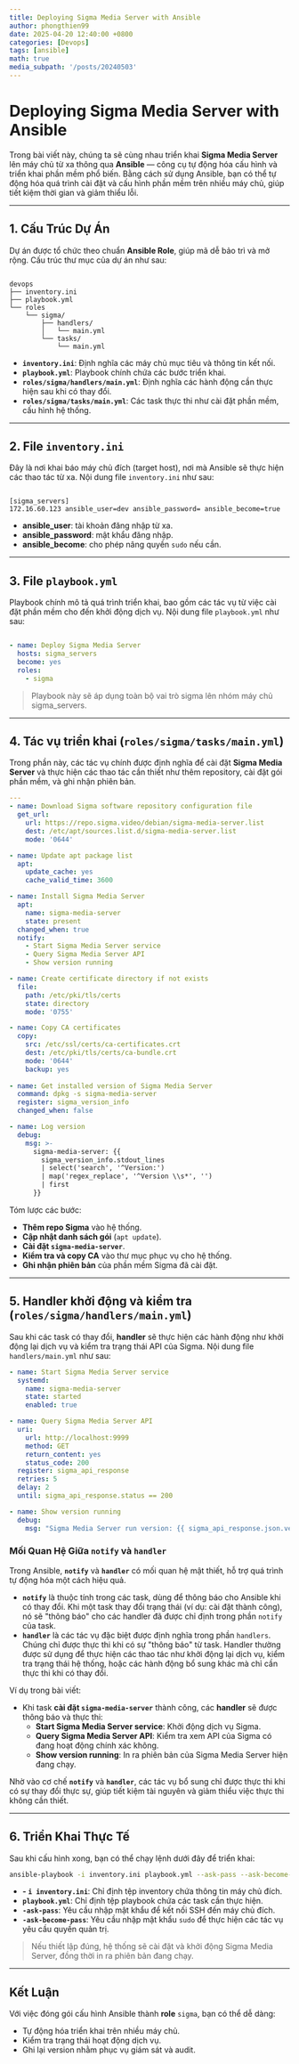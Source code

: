 ```yaml
---
title: Deploying Sigma Media Server with Ansible
author: phongthien99
date: 2025-04-20 12:40:00 +0800
categories: [Devops]
tags: [ansible]
math: true
media_subpath: '/posts/20240503'
---
```

# Deploying Sigma Media Server with Ansible
Trong bài viết này, chúng ta sẽ cùng nhau triển khai **Sigma Media Server** lên máy chủ từ xa thông qua **Ansible** — công cụ tự động hóa cấu hình và triển khai phần mềm phổ biến. Bằng cách sử dụng Ansible, bạn có thể tự động hóa quá trình cài đặt và cấu hình phần mềm trên nhiều máy chủ, giúp tiết kiệm thời gian và giảm thiểu lỗi.

---

## 1. Cấu Trúc Dự Án

Dự án được tổ chức theo chuẩn **Ansible Role**, giúp mã dễ bảo trì và mở rộng. Cấu trúc thư mục của dự án như sau:

```

devops
├── inventory.ini
├── playbook.yml
└── roles
    └── sigma/
        ├── handlers/
        │   └── main.yml
        └── tasks/
            └── main.yml

```

- **`inventory.ini`**: Định nghĩa các máy chủ mục tiêu và thông tin kết nối.
- **`playbook.yml`**: Playbook chính chứa các bước triển khai.
- **`roles/sigma/handlers/main.yml`**: Định nghĩa các hành động cần thực hiện sau khi có thay đổi.
- **`roles/sigma/tasks/main.yml`**: Các task thực thi như cài đặt phần mềm, cấu hình hệ thống.

---

## 2. File `inventory.ini`

Đây là nơi khai báo máy chủ đích (target host), nơi mà Ansible sẽ thực hiện các thao tác từ xa. Nội dung file `inventory.ini` như sau:

```

[sigma_servers]
172.16.60.123 ansible_user=dev ansible_password= ansible_become=true

```

- **ansible_user**: tài khoản đăng nhập từ xa.
- **ansible_password**: mật khẩu đăng nhập.
- **ansible_become**: cho phép nâng quyền `sudo` nếu cần.

---

## 3. File `playbook.yml`

Playbook chính mô tả quá trình triển khai, bao gồm các tác vụ từ việc cài đặt phần mềm cho đến khởi động dịch vụ. Nội dung file `playbook.yml` như sau:

```yaml

- name: Deploy Sigma Media Server
  hosts: sigma_servers
  become: yes
  roles:
    - sigma

```

> Playbook này sẽ áp dụng toàn bộ vai trò sigma lên nhóm máy chủ sigma_servers.
> 

---

## 4. Tác vụ triển khai (`roles/sigma/tasks/main.yml`)

Trong phần này, các tác vụ chính được định nghĩa để cài đặt **Sigma Media Server** và thực hiện các thao tác cần thiết như thêm repository, cài đặt gói phần mềm, và ghi nhận phiên bản.

```yaml
---
- name: Download Sigma software repository configuration file
  get_url:
    url: https://repo.sigma.video/debian/sigma-media-server.list
    dest: /etc/apt/sources.list.d/sigma-media-server.list
    mode: '0644'

- name: Update apt package list
  apt:
    update_cache: yes
    cache_valid_time: 3600

- name: Install Sigma Media Server
  apt:
    name: sigma-media-server
    state: present
  changed_when: true
  notify:
    - Start Sigma Media Server service
    - Query Sigma Media Server API
    - Show version running

- name: Create certificate directory if not exists
  file:
    path: /etc/pki/tls/certs
    state: directory
    mode: '0755'

- name: Copy CA certificates
  copy:
    src: /etc/ssl/certs/ca-certificates.crt
    dest: /etc/pki/tls/certs/ca-bundle.crt
    mode: '0644'
    backup: yes
    
- name: Get installed version of Sigma Media Server
  command: dpkg -s sigma-media-server
  register: sigma_version_info
  changed_when: false

- name: Log version
  debug:
    msg: >-
      sigma-media-server: {{
        sigma_version_info.stdout_lines
        | select('search', '^Version:')
        | map('regex_replace', '^Version \\s*', '')
        | first
      }}

```

Tóm lược các bước:

- **Thêm repo Sigma** vào hệ thống.
- **Cập nhật danh sách gói** (`apt update`).
- **Cài đặt `sigma-media-server`**.
- **Kiểm tra và copy CA** vào thư mục phục vụ cho hệ thống.
- **Ghi nhận phiên bản** của phần mềm Sigma đã cài đặt.

---

## 5. Handler khởi động và kiểm tra (`roles/sigma/handlers/main.yml`)

Sau khi các task có thay đổi, **handler** sẽ thực hiện các hành động như khởi động lại dịch vụ và kiểm tra trạng thái API của Sigma. Nội dung file `handlers/main.yml` như sau:

```yaml
- name: Start Sigma Media Server service
  systemd:
    name: sigma-media-server
    state: started
    enabled: true

- name: Query Sigma Media Server API
  uri:
    url: http://localhost:9999
    method: GET
    return_content: yes
    status_code: 200
  register: sigma_api_response
  retries: 5
  delay: 2
  until: sigma_api_response.status == 200

- name: Show version running
  debug:
    msg: "Sigma Media Server run version: {{ sigma_api_response.json.version }}"

```

### **Mối Quan Hệ Giữa `notify` và `handler`**

Trong Ansible, **`notify`** và **`handler`** có mối quan hệ mật thiết, hỗ trợ quá trình tự động hóa một cách hiệu quả.

- **`notify`** là thuộc tính trong các task, dùng để thông báo cho Ansible khi có thay đổi. Khi một task thay đổi trạng thái (ví dụ: cài đặt thành công), nó sẽ "thông báo" cho các handler đã được chỉ định trong phần `notify` của task.
- **`handler`** là các tác vụ đặc biệt được định nghĩa trong phần `handlers`. Chúng chỉ được thực thi khi có sự "thông báo" từ task. Handler thường được sử dụng để thực hiện các thao tác như khởi động lại dịch vụ, kiểm tra trạng thái hệ thống, hoặc các hành động bổ sung khác mà chỉ cần thực thi khi có thay đổi.

Ví dụ trong bài viết:

- Khi task **cài đặt `sigma-media-server`** thành công, các **handler** sẽ được thông báo và thực thi:
    - **Start Sigma Media Server service**: Khởi động dịch vụ Sigma.
    - **Query Sigma Media Server API**: Kiểm tra xem API của Sigma có đang hoạt động chính xác không.
    - **Show version running**: In ra phiên bản của Sigma Media Server hiện đang chạy.

Nhờ vào cơ chế **`notify`** và **`handler`**, các tác vụ bổ sung chỉ được thực thi khi có sự thay đổi thực sự, giúp tiết kiệm tài nguyên và giảm thiểu việc thực thi không cần thiết.

---

## 6. Triển Khai Thực Tế

Sau khi cấu hình xong, bạn có thể chạy lệnh dưới đây để triển khai:

```bash
ansible-playbook -i inventory.ini playbook.yml --ask-pass --ask-become-pass
```

- **- `i inventory.ini`**: Chỉ định tệp inventory chứa thông tin máy chủ đích.
- **`playbook.yml`**: Chỉ định tệp playbook chứa các task cần thực hiện.
- **`-ask-pass`**: Yêu cầu nhập mật khẩu để kết nối SSH đến máy chủ đích.
- **`-ask-become-pass`**: Yêu cầu nhập mật khẩu `sudo` để thực hiện các tác vụ yêu cầu quyền quản trị.

> Nếu thiết lập đúng, hệ thống sẽ cài đặt và khởi động Sigma Media Server, đồng thời in ra phiên bản đang chạy.
> 

---

## Kết Luận

Với việc đóng gói cấu hình Ansible thành **role** `sigma`, bạn có thể dễ dàng:

- Tự động hóa triển khai trên nhiều máy chủ.
- Kiểm tra trạng thái hoạt động dịch vụ.
- Ghi lại version nhằm phục vụ giám sát và audit.

